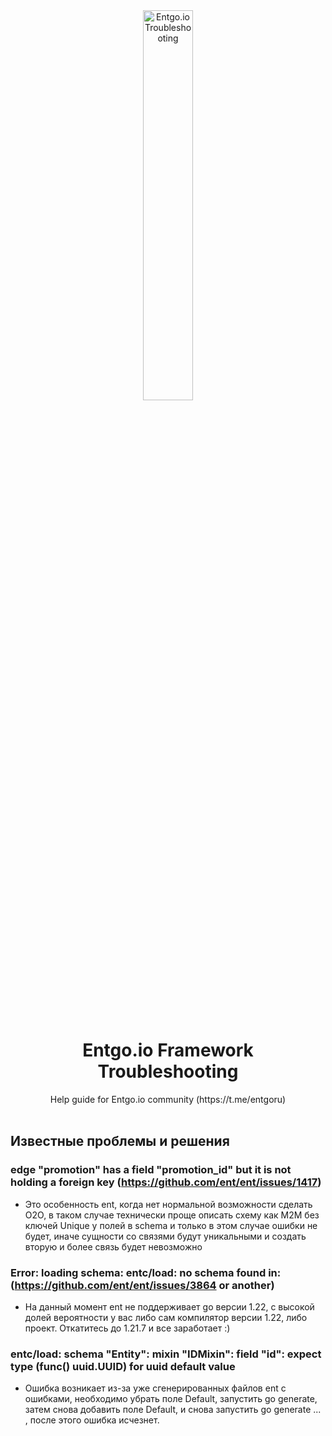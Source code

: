 <div align="center">
  <picture>
    <img alt="Entgo.io Troubleshooting" src="https://github.com/gonnafaraway/ent-troubleshooting/assets/35832930/0bfbf721-fd8d-4a1d-9895-5b2f03837187" width="40%">
  </picture>
</div>

<br><br>

<h1 align="center">Entgo.io Framework Troubleshooting</h1>
<div align="center">
Help guide for Entgo.io community (https://t.me/entgoru)
</div>
</br>

## Известные проблемы и решения
### edge "promotion" has a field "promotion_id" but it is not holding a foreign key (https://github.com/ent/ent/issues/1417)
* Это особенность ent, когда нет нормальной возможности сделать O2O, в таком случае технически проще описать схему как M2M без ключей Unique у полей в schema и только в этом случае ошибки не будет, иначе сущности со связями будут уникальными и создать вторую и более связь будет невозможно
### Error: loading schema: entc/load: no schema found in: (https://github.com/ent/ent/issues/3864 or another)
* На данный момент ent не поддерживает go версии 1.22, с высокой долей вероятности у вас либо сам компилятор версии 1.22, либо проект. Откатитесь до 1.21.7 и все заработает :)
### entc/load: schema "Entity": mixin "IDMixin": field "id": expect type (func() uuid.UUID) for uuid default value
* Ошибка возникает из-за уже сгенерированных файлов ent с ошибками, необходимо убрать поле Default, запустить go generate, затем снова добавить поле Default, и снова запустить go generate ... , после этого ошибка исчезнет.

